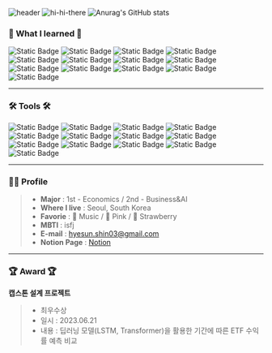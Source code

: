 ![header](https://capsule-render.vercel.app/api?type=waving&color=gradient&customColorList=10&height=300&section=header&text=Welcome_Hyesun's_GitHub&fontSize=90)
![hi-hi-there](https://github.com/nyedong/wassup2/assets/134279400/40de0e41-b90e-4907-8041-d8b7662e53f7)
![Anurag's GitHub stats](https://github-readme-stats.vercel.app/api?username=nyedong&show_icons=true&theme=rose)

### 📖 What I learned 📖
![Static Badge](https://img.shields.io/badge/Data-blue?style=plastic)
![Static Badge](https://img.shields.io/badge/ML/DL-red?style=plastic)
![Static Badge](https://img.shields.io/badge/UI/UX-pink?style=plastic)
![Static Badge](https://img.shields.io/badge/AI-yellow?style=plastic)
![Static Badge](https://img.shields.io/badge/유저리서치-green?style=plastic)
![Static Badge](https://img.shields.io/badge/프로젝트관리-gray?style=plastic)
![Static Badge](https://img.shields.io/badge/DB-black?style=plastic)
![Static Badge](https://img.shields.io/badge/서비스전략-white?style=plastic)
![Static Badge](https://img.shields.io/badge/캐즘마케팅-skyblue?style=plastic)
![Static Badge](https://img.shields.io/badge/비즈니스모델캔버스-mint?style=plastic)
![Static Badge](https://img.shields.io/badge/TAM_SAM_SOM-brown?style=plastic)
![Static Badge](https://img.shields.io/badge/FlyWheel-orange?style=plastic)
![Static Badge](https://img.shields.io/badge/Agile-blue?style=plastic)
***
### 🛠 Tools 🛠
![Static Badge](https://img.shields.io/badge/Python-yellow?style=plastic&logo=Python&logoColor=3776AB)
![Static Badge](https://img.shields.io/badge/Discord-green?style=plastic&logo=Discord&logoColor=5865F2)
![Static Badge](https://img.shields.io/badge/MySQL-lightgreen?style=plastic&logo=MySQL&logoColor=4479A1)
![Static Badge](https://img.shields.io/badge/PowerBI-blue?style=plastic&logo=PowerBI&logoColor=F2C811)
![Static Badge](https://img.shields.io/badge/Notion-pink?style=plastic&logo=Notion&logoColor=000000)
![Static Badge](https://img.shields.io/badge/Figma-black?style=plastic&logo=Figma&logoColor=F24E1E)
![Static Badge](https://img.shields.io/badge/GitHub-purple?style=plastic&logo=GitHub&logoColor=181717)
![Static Badge](https://img.shields.io/badge/Excel-white?style=plastic&logo=MicrosoftExcel&logoColor=217346)
![Static Badge](https://img.shields.io/badge/Amplitude-lightgray?style=plastic)
![Static Badge](https://img.shields.io/badge/Braze-lemon?style=plastic)
![Static Badge](https://img.shields.io/badge/GA4-lightpink?style=plastic&logo=GoogleAnalytics&logoColor=E37400)
![Static Badge](https://img.shields.io/badge/Appsflyer-purple?style=plastic)
![Static Badge](https://img.shields.io/badge/Zira-gray?style=plastic&logo=Zira&logoColor=0052CC)
***
### 🙋‍♀️ Profile 
> - **Major** : 1st - Economics / 2nd - Business&AI
> - **Where I live** : Seoul, South Korea
> - **Favorie** : 🎵 Music / 🎀 Pink / 🍓 Strawberry
> - **MBTI** : isfj
> - **E-mail** : <hyesun.shin03@gmail.com>
> - **Notion Page** : [Notion](https://www.notion.so/oreumi/e17fa1f6edc647fda260835ab0ae73c1?pvs=4, "Notion link")
***
### 🏆 Award 🏆
**캡스톤 설계 프로젝트**
> - 최우수상
> - 일시 : 2023.06.21
> - 내용 : 딥러닝 모델(LSTM, Transformer)을 활용한 기간에 따른 ETF 수익률 예측 비교
